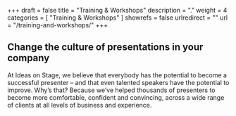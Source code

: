 

+++
draft 		= false
title 		= "Training & Workshops"
description	= "."
weight		= 4
categories	= [ "Training & Workshops" ]
showrefs	= false
urlredirect	= ""
url 		= "/training-and-workshops/"
+++
## Change the culture of presentations in your company

At Ideas on Stage, we believe that everybody has the potential to become a successful presenter – and that even talented speakers have the potential to improve. Why’s that? Because we’ve helped thousands of presenters to become more comfortable, confident and convincing, across a wide range of clients at all levels of business and experience.